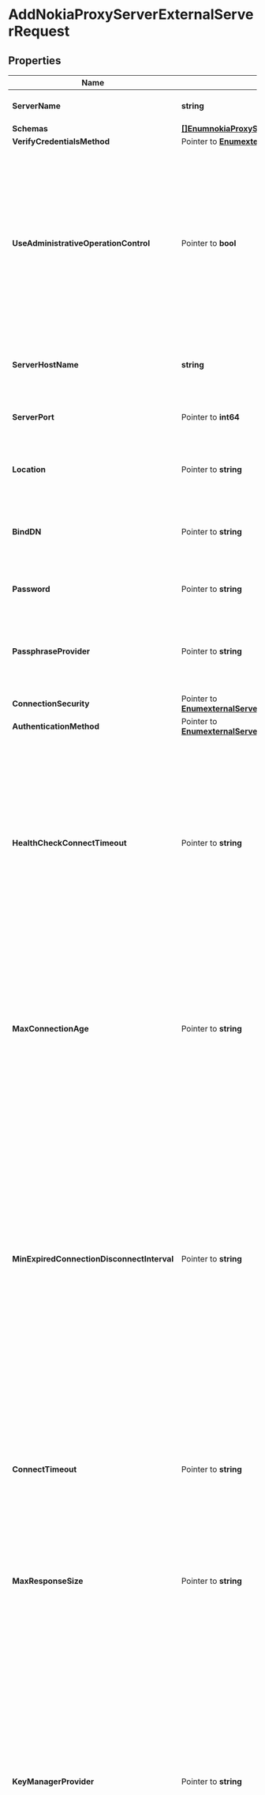 # AddNokiaProxyServerExternalServerRequest

## Properties

Name | Type | Description | Notes
------------ | ------------- | ------------- | -------------
**ServerName** | **string** | Name of the new External Server | 
**Schemas** | [**[]EnumnokiaProxyServerExternalServerSchemaUrn**](EnumnokiaProxyServerExternalServerSchemaUrn.md) |  | 
**VerifyCredentialsMethod** | Pointer to [**EnumexternalServerVerifyCredentialsMethodProp**](EnumexternalServerVerifyCredentialsMethodProp.md) |  | [optional] 
**UseAdministrativeOperationControl** | Pointer to **bool** | Indicates whether to include the administrative operation request control in requests sent to this server which are intended for administrative operations (e.g., health checking) rather than requests directly from clients. | [optional] 
**ServerHostName** | **string** | The host name or IP address of the target LDAP server. | 
**ServerPort** | Pointer to **int64** | The port number on which the server listens for requests. | [optional] 
**Location** | Pointer to **string** | Specifies the location for the LDAP External Server. | [optional] 
**BindDN** | Pointer to **string** | The DN to use to bind to the target LDAP server if simple authentication is required. | [optional] 
**Password** | Pointer to **string** | The login password for the specified user. | [optional] 
**PassphraseProvider** | Pointer to **string** | The passphrase provider to use to obtain the login password for the specified user. | [optional] 
**ConnectionSecurity** | Pointer to [**EnumexternalServerNokiaProxyServerConnectionSecurityProp**](EnumexternalServerNokiaProxyServerConnectionSecurityProp.md) |  | [optional] 
**AuthenticationMethod** | Pointer to [**EnumexternalServerNokiaProxyServerAuthenticationMethodProp**](EnumexternalServerNokiaProxyServerAuthenticationMethodProp.md) |  | [optional] 
**HealthCheckConnectTimeout** | Pointer to **string** | Specifies the maximum length of time to wait for a connection to be established for the purpose of performing a health check. If the connection cannot be established within this length of time, the server will be classified as unavailable. | [optional] 
**MaxConnectionAge** | Pointer to **string** | Specifies the maximum length of time that connections to this server should be allowed to remain established before being closed and replaced with newly-established connections. | [optional] 
**MinExpiredConnectionDisconnectInterval** | Pointer to **string** | Specifies the minimum length of time that should pass between connection closures as a result of the connections being established for longer than the maximum connection age. This may help avoid cases in which a large number of connections are closed and re-established in a short period of time because of the maximum connection age. | [optional] 
**ConnectTimeout** | Pointer to **string** | Specifies the maximum length of time to wait for a connection to be established before giving up and considering the server unavailable. | [optional] 
**MaxResponseSize** | Pointer to **string** | Specifies the maximum response size that should be supported for messages received from the LDAP external server. | [optional] 
**KeyManagerProvider** | Pointer to **string** | The key manager provider to use if SSL or StartTLS is to be used for connection-level security. When specifying a value for this property (except when using the Null key manager provider) you must ensure that the external server trusts this server&#39;s public certificate by adding this server&#39;s public certificate to the external server&#39;s trust store. | [optional] 
**TrustManagerProvider** | Pointer to **string** | The trust manager provider to use if SSL or StartTLS is to be used for connection-level security. | [optional] 
**InitialConnections** | Pointer to **int64** | The number of connections to initially establish to the LDAP external server. A value of zero indicates that the number of connections should be dynamically based on the number of available worker threads. This will be ignored when using a thread-local connection pool. | [optional] 
**MaxConnections** | Pointer to **int64** | The maximum number of concurrent connections to maintain for the LDAP external server. A value of zero indicates that the number of connections should be dynamically based on the number of available worker threads. This will be ignored when using a thread-local connection pool. | [optional] 
**DefunctConnectionResultCode** | Pointer to [**[]EnumexternalServerDefunctConnectionResultCodeProp**](EnumexternalServerDefunctConnectionResultCodeProp.md) |  | [optional] 
**AbandonOnTimeout** | Pointer to **bool** | Indicates whether to send an abandon request for an operation for which a response timeout is encountered. A request which has timed out on one server may be retried on another server regardless of whether an abandon request is sent, but if the initial attempt is not abandoned then a long-running operation may unnecessarily continue to consume processing resources on the initial server. | [optional] 
**Description** | Pointer to **string** | A description for this External Server | [optional] 

## Methods

### NewAddNokiaProxyServerExternalServerRequest

`func NewAddNokiaProxyServerExternalServerRequest(serverName string, schemas []EnumnokiaProxyServerExternalServerSchemaUrn, serverHostName string, ) *AddNokiaProxyServerExternalServerRequest`

NewAddNokiaProxyServerExternalServerRequest instantiates a new AddNokiaProxyServerExternalServerRequest object
This constructor will assign default values to properties that have it defined,
and makes sure properties required by API are set, but the set of arguments
will change when the set of required properties is changed

### NewAddNokiaProxyServerExternalServerRequestWithDefaults

`func NewAddNokiaProxyServerExternalServerRequestWithDefaults() *AddNokiaProxyServerExternalServerRequest`

NewAddNokiaProxyServerExternalServerRequestWithDefaults instantiates a new AddNokiaProxyServerExternalServerRequest object
This constructor will only assign default values to properties that have it defined,
but it doesn't guarantee that properties required by API are set

### GetServerName

`func (o *AddNokiaProxyServerExternalServerRequest) GetServerName() string`

GetServerName returns the ServerName field if non-nil, zero value otherwise.

### GetServerNameOk

`func (o *AddNokiaProxyServerExternalServerRequest) GetServerNameOk() (*string, bool)`

GetServerNameOk returns a tuple with the ServerName field if it's non-nil, zero value otherwise
and a boolean to check if the value has been set.

### SetServerName

`func (o *AddNokiaProxyServerExternalServerRequest) SetServerName(v string)`

SetServerName sets ServerName field to given value.


### GetSchemas

`func (o *AddNokiaProxyServerExternalServerRequest) GetSchemas() []EnumnokiaProxyServerExternalServerSchemaUrn`

GetSchemas returns the Schemas field if non-nil, zero value otherwise.

### GetSchemasOk

`func (o *AddNokiaProxyServerExternalServerRequest) GetSchemasOk() (*[]EnumnokiaProxyServerExternalServerSchemaUrn, bool)`

GetSchemasOk returns a tuple with the Schemas field if it's non-nil, zero value otherwise
and a boolean to check if the value has been set.

### SetSchemas

`func (o *AddNokiaProxyServerExternalServerRequest) SetSchemas(v []EnumnokiaProxyServerExternalServerSchemaUrn)`

SetSchemas sets Schemas field to given value.


### GetVerifyCredentialsMethod

`func (o *AddNokiaProxyServerExternalServerRequest) GetVerifyCredentialsMethod() EnumexternalServerVerifyCredentialsMethodProp`

GetVerifyCredentialsMethod returns the VerifyCredentialsMethod field if non-nil, zero value otherwise.

### GetVerifyCredentialsMethodOk

`func (o *AddNokiaProxyServerExternalServerRequest) GetVerifyCredentialsMethodOk() (*EnumexternalServerVerifyCredentialsMethodProp, bool)`

GetVerifyCredentialsMethodOk returns a tuple with the VerifyCredentialsMethod field if it's non-nil, zero value otherwise
and a boolean to check if the value has been set.

### SetVerifyCredentialsMethod

`func (o *AddNokiaProxyServerExternalServerRequest) SetVerifyCredentialsMethod(v EnumexternalServerVerifyCredentialsMethodProp)`

SetVerifyCredentialsMethod sets VerifyCredentialsMethod field to given value.

### HasVerifyCredentialsMethod

`func (o *AddNokiaProxyServerExternalServerRequest) HasVerifyCredentialsMethod() bool`

HasVerifyCredentialsMethod returns a boolean if a field has been set.

### GetUseAdministrativeOperationControl

`func (o *AddNokiaProxyServerExternalServerRequest) GetUseAdministrativeOperationControl() bool`

GetUseAdministrativeOperationControl returns the UseAdministrativeOperationControl field if non-nil, zero value otherwise.

### GetUseAdministrativeOperationControlOk

`func (o *AddNokiaProxyServerExternalServerRequest) GetUseAdministrativeOperationControlOk() (*bool, bool)`

GetUseAdministrativeOperationControlOk returns a tuple with the UseAdministrativeOperationControl field if it's non-nil, zero value otherwise
and a boolean to check if the value has been set.

### SetUseAdministrativeOperationControl

`func (o *AddNokiaProxyServerExternalServerRequest) SetUseAdministrativeOperationControl(v bool)`

SetUseAdministrativeOperationControl sets UseAdministrativeOperationControl field to given value.

### HasUseAdministrativeOperationControl

`func (o *AddNokiaProxyServerExternalServerRequest) HasUseAdministrativeOperationControl() bool`

HasUseAdministrativeOperationControl returns a boolean if a field has been set.

### GetServerHostName

`func (o *AddNokiaProxyServerExternalServerRequest) GetServerHostName() string`

GetServerHostName returns the ServerHostName field if non-nil, zero value otherwise.

### GetServerHostNameOk

`func (o *AddNokiaProxyServerExternalServerRequest) GetServerHostNameOk() (*string, bool)`

GetServerHostNameOk returns a tuple with the ServerHostName field if it's non-nil, zero value otherwise
and a boolean to check if the value has been set.

### SetServerHostName

`func (o *AddNokiaProxyServerExternalServerRequest) SetServerHostName(v string)`

SetServerHostName sets ServerHostName field to given value.


### GetServerPort

`func (o *AddNokiaProxyServerExternalServerRequest) GetServerPort() int64`

GetServerPort returns the ServerPort field if non-nil, zero value otherwise.

### GetServerPortOk

`func (o *AddNokiaProxyServerExternalServerRequest) GetServerPortOk() (*int64, bool)`

GetServerPortOk returns a tuple with the ServerPort field if it's non-nil, zero value otherwise
and a boolean to check if the value has been set.

### SetServerPort

`func (o *AddNokiaProxyServerExternalServerRequest) SetServerPort(v int64)`

SetServerPort sets ServerPort field to given value.

### HasServerPort

`func (o *AddNokiaProxyServerExternalServerRequest) HasServerPort() bool`

HasServerPort returns a boolean if a field has been set.

### GetLocation

`func (o *AddNokiaProxyServerExternalServerRequest) GetLocation() string`

GetLocation returns the Location field if non-nil, zero value otherwise.

### GetLocationOk

`func (o *AddNokiaProxyServerExternalServerRequest) GetLocationOk() (*string, bool)`

GetLocationOk returns a tuple with the Location field if it's non-nil, zero value otherwise
and a boolean to check if the value has been set.

### SetLocation

`func (o *AddNokiaProxyServerExternalServerRequest) SetLocation(v string)`

SetLocation sets Location field to given value.

### HasLocation

`func (o *AddNokiaProxyServerExternalServerRequest) HasLocation() bool`

HasLocation returns a boolean if a field has been set.

### GetBindDN

`func (o *AddNokiaProxyServerExternalServerRequest) GetBindDN() string`

GetBindDN returns the BindDN field if non-nil, zero value otherwise.

### GetBindDNOk

`func (o *AddNokiaProxyServerExternalServerRequest) GetBindDNOk() (*string, bool)`

GetBindDNOk returns a tuple with the BindDN field if it's non-nil, zero value otherwise
and a boolean to check if the value has been set.

### SetBindDN

`func (o *AddNokiaProxyServerExternalServerRequest) SetBindDN(v string)`

SetBindDN sets BindDN field to given value.

### HasBindDN

`func (o *AddNokiaProxyServerExternalServerRequest) HasBindDN() bool`

HasBindDN returns a boolean if a field has been set.

### GetPassword

`func (o *AddNokiaProxyServerExternalServerRequest) GetPassword() string`

GetPassword returns the Password field if non-nil, zero value otherwise.

### GetPasswordOk

`func (o *AddNokiaProxyServerExternalServerRequest) GetPasswordOk() (*string, bool)`

GetPasswordOk returns a tuple with the Password field if it's non-nil, zero value otherwise
and a boolean to check if the value has been set.

### SetPassword

`func (o *AddNokiaProxyServerExternalServerRequest) SetPassword(v string)`

SetPassword sets Password field to given value.

### HasPassword

`func (o *AddNokiaProxyServerExternalServerRequest) HasPassword() bool`

HasPassword returns a boolean if a field has been set.

### GetPassphraseProvider

`func (o *AddNokiaProxyServerExternalServerRequest) GetPassphraseProvider() string`

GetPassphraseProvider returns the PassphraseProvider field if non-nil, zero value otherwise.

### GetPassphraseProviderOk

`func (o *AddNokiaProxyServerExternalServerRequest) GetPassphraseProviderOk() (*string, bool)`

GetPassphraseProviderOk returns a tuple with the PassphraseProvider field if it's non-nil, zero value otherwise
and a boolean to check if the value has been set.

### SetPassphraseProvider

`func (o *AddNokiaProxyServerExternalServerRequest) SetPassphraseProvider(v string)`

SetPassphraseProvider sets PassphraseProvider field to given value.

### HasPassphraseProvider

`func (o *AddNokiaProxyServerExternalServerRequest) HasPassphraseProvider() bool`

HasPassphraseProvider returns a boolean if a field has been set.

### GetConnectionSecurity

`func (o *AddNokiaProxyServerExternalServerRequest) GetConnectionSecurity() EnumexternalServerNokiaProxyServerConnectionSecurityProp`

GetConnectionSecurity returns the ConnectionSecurity field if non-nil, zero value otherwise.

### GetConnectionSecurityOk

`func (o *AddNokiaProxyServerExternalServerRequest) GetConnectionSecurityOk() (*EnumexternalServerNokiaProxyServerConnectionSecurityProp, bool)`

GetConnectionSecurityOk returns a tuple with the ConnectionSecurity field if it's non-nil, zero value otherwise
and a boolean to check if the value has been set.

### SetConnectionSecurity

`func (o *AddNokiaProxyServerExternalServerRequest) SetConnectionSecurity(v EnumexternalServerNokiaProxyServerConnectionSecurityProp)`

SetConnectionSecurity sets ConnectionSecurity field to given value.

### HasConnectionSecurity

`func (o *AddNokiaProxyServerExternalServerRequest) HasConnectionSecurity() bool`

HasConnectionSecurity returns a boolean if a field has been set.

### GetAuthenticationMethod

`func (o *AddNokiaProxyServerExternalServerRequest) GetAuthenticationMethod() EnumexternalServerNokiaProxyServerAuthenticationMethodProp`

GetAuthenticationMethod returns the AuthenticationMethod field if non-nil, zero value otherwise.

### GetAuthenticationMethodOk

`func (o *AddNokiaProxyServerExternalServerRequest) GetAuthenticationMethodOk() (*EnumexternalServerNokiaProxyServerAuthenticationMethodProp, bool)`

GetAuthenticationMethodOk returns a tuple with the AuthenticationMethod field if it's non-nil, zero value otherwise
and a boolean to check if the value has been set.

### SetAuthenticationMethod

`func (o *AddNokiaProxyServerExternalServerRequest) SetAuthenticationMethod(v EnumexternalServerNokiaProxyServerAuthenticationMethodProp)`

SetAuthenticationMethod sets AuthenticationMethod field to given value.

### HasAuthenticationMethod

`func (o *AddNokiaProxyServerExternalServerRequest) HasAuthenticationMethod() bool`

HasAuthenticationMethod returns a boolean if a field has been set.

### GetHealthCheckConnectTimeout

`func (o *AddNokiaProxyServerExternalServerRequest) GetHealthCheckConnectTimeout() string`

GetHealthCheckConnectTimeout returns the HealthCheckConnectTimeout field if non-nil, zero value otherwise.

### GetHealthCheckConnectTimeoutOk

`func (o *AddNokiaProxyServerExternalServerRequest) GetHealthCheckConnectTimeoutOk() (*string, bool)`

GetHealthCheckConnectTimeoutOk returns a tuple with the HealthCheckConnectTimeout field if it's non-nil, zero value otherwise
and a boolean to check if the value has been set.

### SetHealthCheckConnectTimeout

`func (o *AddNokiaProxyServerExternalServerRequest) SetHealthCheckConnectTimeout(v string)`

SetHealthCheckConnectTimeout sets HealthCheckConnectTimeout field to given value.

### HasHealthCheckConnectTimeout

`func (o *AddNokiaProxyServerExternalServerRequest) HasHealthCheckConnectTimeout() bool`

HasHealthCheckConnectTimeout returns a boolean if a field has been set.

### GetMaxConnectionAge

`func (o *AddNokiaProxyServerExternalServerRequest) GetMaxConnectionAge() string`

GetMaxConnectionAge returns the MaxConnectionAge field if non-nil, zero value otherwise.

### GetMaxConnectionAgeOk

`func (o *AddNokiaProxyServerExternalServerRequest) GetMaxConnectionAgeOk() (*string, bool)`

GetMaxConnectionAgeOk returns a tuple with the MaxConnectionAge field if it's non-nil, zero value otherwise
and a boolean to check if the value has been set.

### SetMaxConnectionAge

`func (o *AddNokiaProxyServerExternalServerRequest) SetMaxConnectionAge(v string)`

SetMaxConnectionAge sets MaxConnectionAge field to given value.

### HasMaxConnectionAge

`func (o *AddNokiaProxyServerExternalServerRequest) HasMaxConnectionAge() bool`

HasMaxConnectionAge returns a boolean if a field has been set.

### GetMinExpiredConnectionDisconnectInterval

`func (o *AddNokiaProxyServerExternalServerRequest) GetMinExpiredConnectionDisconnectInterval() string`

GetMinExpiredConnectionDisconnectInterval returns the MinExpiredConnectionDisconnectInterval field if non-nil, zero value otherwise.

### GetMinExpiredConnectionDisconnectIntervalOk

`func (o *AddNokiaProxyServerExternalServerRequest) GetMinExpiredConnectionDisconnectIntervalOk() (*string, bool)`

GetMinExpiredConnectionDisconnectIntervalOk returns a tuple with the MinExpiredConnectionDisconnectInterval field if it's non-nil, zero value otherwise
and a boolean to check if the value has been set.

### SetMinExpiredConnectionDisconnectInterval

`func (o *AddNokiaProxyServerExternalServerRequest) SetMinExpiredConnectionDisconnectInterval(v string)`

SetMinExpiredConnectionDisconnectInterval sets MinExpiredConnectionDisconnectInterval field to given value.

### HasMinExpiredConnectionDisconnectInterval

`func (o *AddNokiaProxyServerExternalServerRequest) HasMinExpiredConnectionDisconnectInterval() bool`

HasMinExpiredConnectionDisconnectInterval returns a boolean if a field has been set.

### GetConnectTimeout

`func (o *AddNokiaProxyServerExternalServerRequest) GetConnectTimeout() string`

GetConnectTimeout returns the ConnectTimeout field if non-nil, zero value otherwise.

### GetConnectTimeoutOk

`func (o *AddNokiaProxyServerExternalServerRequest) GetConnectTimeoutOk() (*string, bool)`

GetConnectTimeoutOk returns a tuple with the ConnectTimeout field if it's non-nil, zero value otherwise
and a boolean to check if the value has been set.

### SetConnectTimeout

`func (o *AddNokiaProxyServerExternalServerRequest) SetConnectTimeout(v string)`

SetConnectTimeout sets ConnectTimeout field to given value.

### HasConnectTimeout

`func (o *AddNokiaProxyServerExternalServerRequest) HasConnectTimeout() bool`

HasConnectTimeout returns a boolean if a field has been set.

### GetMaxResponseSize

`func (o *AddNokiaProxyServerExternalServerRequest) GetMaxResponseSize() string`

GetMaxResponseSize returns the MaxResponseSize field if non-nil, zero value otherwise.

### GetMaxResponseSizeOk

`func (o *AddNokiaProxyServerExternalServerRequest) GetMaxResponseSizeOk() (*string, bool)`

GetMaxResponseSizeOk returns a tuple with the MaxResponseSize field if it's non-nil, zero value otherwise
and a boolean to check if the value has been set.

### SetMaxResponseSize

`func (o *AddNokiaProxyServerExternalServerRequest) SetMaxResponseSize(v string)`

SetMaxResponseSize sets MaxResponseSize field to given value.

### HasMaxResponseSize

`func (o *AddNokiaProxyServerExternalServerRequest) HasMaxResponseSize() bool`

HasMaxResponseSize returns a boolean if a field has been set.

### GetKeyManagerProvider

`func (o *AddNokiaProxyServerExternalServerRequest) GetKeyManagerProvider() string`

GetKeyManagerProvider returns the KeyManagerProvider field if non-nil, zero value otherwise.

### GetKeyManagerProviderOk

`func (o *AddNokiaProxyServerExternalServerRequest) GetKeyManagerProviderOk() (*string, bool)`

GetKeyManagerProviderOk returns a tuple with the KeyManagerProvider field if it's non-nil, zero value otherwise
and a boolean to check if the value has been set.

### SetKeyManagerProvider

`func (o *AddNokiaProxyServerExternalServerRequest) SetKeyManagerProvider(v string)`

SetKeyManagerProvider sets KeyManagerProvider field to given value.

### HasKeyManagerProvider

`func (o *AddNokiaProxyServerExternalServerRequest) HasKeyManagerProvider() bool`

HasKeyManagerProvider returns a boolean if a field has been set.

### GetTrustManagerProvider

`func (o *AddNokiaProxyServerExternalServerRequest) GetTrustManagerProvider() string`

GetTrustManagerProvider returns the TrustManagerProvider field if non-nil, zero value otherwise.

### GetTrustManagerProviderOk

`func (o *AddNokiaProxyServerExternalServerRequest) GetTrustManagerProviderOk() (*string, bool)`

GetTrustManagerProviderOk returns a tuple with the TrustManagerProvider field if it's non-nil, zero value otherwise
and a boolean to check if the value has been set.

### SetTrustManagerProvider

`func (o *AddNokiaProxyServerExternalServerRequest) SetTrustManagerProvider(v string)`

SetTrustManagerProvider sets TrustManagerProvider field to given value.

### HasTrustManagerProvider

`func (o *AddNokiaProxyServerExternalServerRequest) HasTrustManagerProvider() bool`

HasTrustManagerProvider returns a boolean if a field has been set.

### GetInitialConnections

`func (o *AddNokiaProxyServerExternalServerRequest) GetInitialConnections() int64`

GetInitialConnections returns the InitialConnections field if non-nil, zero value otherwise.

### GetInitialConnectionsOk

`func (o *AddNokiaProxyServerExternalServerRequest) GetInitialConnectionsOk() (*int64, bool)`

GetInitialConnectionsOk returns a tuple with the InitialConnections field if it's non-nil, zero value otherwise
and a boolean to check if the value has been set.

### SetInitialConnections

`func (o *AddNokiaProxyServerExternalServerRequest) SetInitialConnections(v int64)`

SetInitialConnections sets InitialConnections field to given value.

### HasInitialConnections

`func (o *AddNokiaProxyServerExternalServerRequest) HasInitialConnections() bool`

HasInitialConnections returns a boolean if a field has been set.

### GetMaxConnections

`func (o *AddNokiaProxyServerExternalServerRequest) GetMaxConnections() int64`

GetMaxConnections returns the MaxConnections field if non-nil, zero value otherwise.

### GetMaxConnectionsOk

`func (o *AddNokiaProxyServerExternalServerRequest) GetMaxConnectionsOk() (*int64, bool)`

GetMaxConnectionsOk returns a tuple with the MaxConnections field if it's non-nil, zero value otherwise
and a boolean to check if the value has been set.

### SetMaxConnections

`func (o *AddNokiaProxyServerExternalServerRequest) SetMaxConnections(v int64)`

SetMaxConnections sets MaxConnections field to given value.

### HasMaxConnections

`func (o *AddNokiaProxyServerExternalServerRequest) HasMaxConnections() bool`

HasMaxConnections returns a boolean if a field has been set.

### GetDefunctConnectionResultCode

`func (o *AddNokiaProxyServerExternalServerRequest) GetDefunctConnectionResultCode() []EnumexternalServerDefunctConnectionResultCodeProp`

GetDefunctConnectionResultCode returns the DefunctConnectionResultCode field if non-nil, zero value otherwise.

### GetDefunctConnectionResultCodeOk

`func (o *AddNokiaProxyServerExternalServerRequest) GetDefunctConnectionResultCodeOk() (*[]EnumexternalServerDefunctConnectionResultCodeProp, bool)`

GetDefunctConnectionResultCodeOk returns a tuple with the DefunctConnectionResultCode field if it's non-nil, zero value otherwise
and a boolean to check if the value has been set.

### SetDefunctConnectionResultCode

`func (o *AddNokiaProxyServerExternalServerRequest) SetDefunctConnectionResultCode(v []EnumexternalServerDefunctConnectionResultCodeProp)`

SetDefunctConnectionResultCode sets DefunctConnectionResultCode field to given value.

### HasDefunctConnectionResultCode

`func (o *AddNokiaProxyServerExternalServerRequest) HasDefunctConnectionResultCode() bool`

HasDefunctConnectionResultCode returns a boolean if a field has been set.

### GetAbandonOnTimeout

`func (o *AddNokiaProxyServerExternalServerRequest) GetAbandonOnTimeout() bool`

GetAbandonOnTimeout returns the AbandonOnTimeout field if non-nil, zero value otherwise.

### GetAbandonOnTimeoutOk

`func (o *AddNokiaProxyServerExternalServerRequest) GetAbandonOnTimeoutOk() (*bool, bool)`

GetAbandonOnTimeoutOk returns a tuple with the AbandonOnTimeout field if it's non-nil, zero value otherwise
and a boolean to check if the value has been set.

### SetAbandonOnTimeout

`func (o *AddNokiaProxyServerExternalServerRequest) SetAbandonOnTimeout(v bool)`

SetAbandonOnTimeout sets AbandonOnTimeout field to given value.

### HasAbandonOnTimeout

`func (o *AddNokiaProxyServerExternalServerRequest) HasAbandonOnTimeout() bool`

HasAbandonOnTimeout returns a boolean if a field has been set.

### GetDescription

`func (o *AddNokiaProxyServerExternalServerRequest) GetDescription() string`

GetDescription returns the Description field if non-nil, zero value otherwise.

### GetDescriptionOk

`func (o *AddNokiaProxyServerExternalServerRequest) GetDescriptionOk() (*string, bool)`

GetDescriptionOk returns a tuple with the Description field if it's non-nil, zero value otherwise
and a boolean to check if the value has been set.

### SetDescription

`func (o *AddNokiaProxyServerExternalServerRequest) SetDescription(v string)`

SetDescription sets Description field to given value.

### HasDescription

`func (o *AddNokiaProxyServerExternalServerRequest) HasDescription() bool`

HasDescription returns a boolean if a field has been set.


[[Back to Model list]](../README.md#documentation-for-models) [[Back to API list]](../README.md#documentation-for-api-endpoints) [[Back to README]](../README.md)


